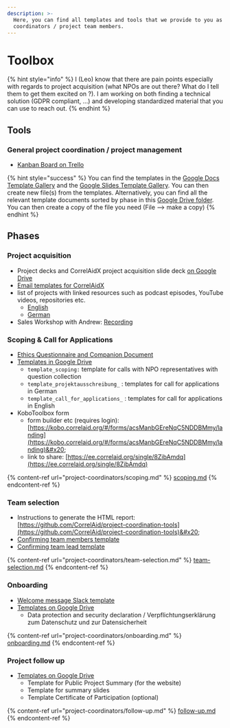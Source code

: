 ```yaml
---
description: >-
  Here, you can find all templates and tools that we provide to you as project
  coordinators / project team members.
---
```


# Toolbox

{% hint style="info" %}
I (Leo) know that there are pain points especially with regards to project acquisition (what NPOs are out there? What do I tell them to get them excited on ?). I am working on both finding a technical solution (GDPR compliant, ...) and developing standardized material that you can use to reach out.
{% endhint %}

## Tools

### General project coordination / project management

* [Kanban Board on Trello](https://trello.com/b/OH9W0pdL/project-coordination)

{% hint style="success" %}
You can find the templates in the [Google Docs Template Gallery](https://docs.google.com/document/u/0/?tgif=d\&ftv=1) and the [Google Slides Template Gallery](https://docs.google.com/presentation/u/0/?tgif=d\&ftv=1). You can then create new file(s) from the templates. Alternatively, you can find all the relevant template documents sorted by phase in this [Google Drive folder](https://drive.google.com/drive/u/0/folders/18JcOG-aycyfaIafQMtWuPtqJ8XW1BpA0). You can then create a copy of the file you need (File --> make a copy)
{% endhint %}



## Phases

### Project acquisition

* Project decks and CorrelAidX project acquisition slide deck [on Google Drive](https://drive.google.com/drive/u/0/folders/1tpYJ-V7V1hfWovzYaKUjzWlfLN3XlFLc)
* [Email templates for CorrelAidX](../correlaidx-manual/get-started/e-mail-template-to-contact-npos.md)
* list of projects with linked resources such as podcast episodes, YouTube videos, repositories etc.
  * [English](https://correlaid.github.io/projects/project\_pr/correlaid\_projects\_pr\_en.html)
  * [German](https://correlaid.github.io/projects/project\_pr/correlaid\_projects\_pr\_de.html)
* Sales Workshop with Andrew: [Recording](https://youtu.be/7fq9TNuCejQ)

### Scoping & Call for Applications

* [Ethics Questionnaire and Companion Document](the-ethics-questionnaire-and-its-companion-document.md)
* [Templates in Google Drive](https://drive.google.com/drive/u/0/folders/1KR7dxTdLRhtDEsQspLnEEtA2vsYM7gan)
  * `template_scoping:` template for calls with NPO representatives with question collection
  * `template_projektausschreibung_` : templates for call for applications in German
  * `template_call_for_applications_` : templates for call for applications in English
* KoboToolbox form
  * form builder etc (requires login): [https://kobo.correlaid.org/#/forms/acsManbGEreNqC5NDDBMmy/landing](https://kobo.correlaid.org/#/forms/acsManbGEreNqC5NDDBMmy/landing)&#x20;
  * link to share: [https://ee.correlaid.org/single/8ZibAmdq](https://ee.correlaid.org/single/8ZibAmdq)

{% content-ref url="project-coordinators/scoping.md" %}
[scoping.md](project-coordinators/scoping.md)
{% endcontent-ref %}

### Team selection

* Instructions to generate the HTML report: [https://github.com/CorrelAid/project-coordination-tools](https://github.com/CorrelAid/project-coordination-tools)&#x20;
* [Confirming team members template](project-coordinators/team-selection.md#acceptance-email)
* [Confirming team lead template](project-coordinators/team-selection.md#confirming-team-lead)

{% content-ref url="project-coordinators/team-selection.md" %}
[team-selection.md](project-coordinators/team-selection.md)
{% endcontent-ref %}

### Onboarding

* [Welcome message Slack template](project-coordinators/onboarding.md#welcome-message)
* [Templates on Google Drive](https://drive.google.com/drive/u/0/folders/1NR3bHoPWrzvR3pySiRQ61l\_BelMXksA\_)
  * Data protection and security declaration / Verpflichtungserklärung zum Datenschutz und zur Datensicherheit

{% content-ref url="project-coordinators/onboarding.md" %}
[onboarding.md](project-coordinators/onboarding.md)
{% endcontent-ref %}

### Project follow up

* [Templates on Google Drive](https://drive.google.com/drive/u/0/folders/1JGWIThhJoVeakMGCKfe4xzBD9N6wMD9S)
  * Template for Public Project Summary (for the website)
  * Template for summary slides&#x20;
  * Template Certificate of Participation (optional)

{% content-ref url="project-coordinators/follow-up.md" %}
[follow-up.md](project-coordinators/follow-up.md)
{% endcontent-ref %}
